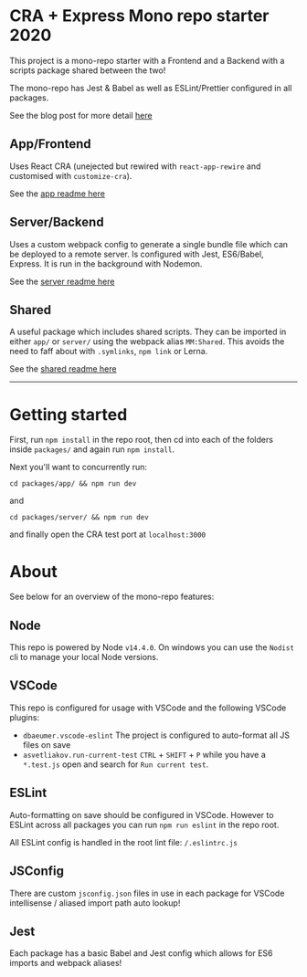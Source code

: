 # CRA + Express Mono repo starter 2020

This project is a mono-repo starter with a Frontend and a Backend with a scripts package shared between the two!

The mono-repo has Jest & Babel as well as ESLint/Prettier configured in all packages.

See the blog post for more detail [here](https://medium.com/@jowo_io/my-javascript-development-stack-in-2020-react-express-mono-repo-4418c8988e82)

## App/Frontend

Uses React CRA (unejected but rewired with `react-app-rewire` and customised with `customize-cra`).

See the [app readme here](./packages/app/README.md)

## Server/Backend

Uses a custom webpack config to generate a single bundle file which can be deployed to a remote server. Is configured with Jest, ES6/Babel, Express. It is run in the background with Nodemon.

See the [server readme here](./packages/server/README.md)

## Shared

A useful package which includes shared scripts. They can be imported in either `app/` or `server/` using the webpack alias `MM:Shared`. This avoids the need to faff about with `.symlinks`, `npm link` or Lerna.


See the [shared readme here](./packages/shared/README.md)

----

# Getting started

First, run `npm install` in the repo root, then cd into each of the folders inside `packages/` and again run `npm install`.

Next you'll want to concurrently run:

`cd packages/app/ && npm run dev`

and

`cd packages/server/ && npm run dev`

and finally open the CRA test port at `localhost:3000`

# About

See below for an overview of the mono-repo features:

## Node

This repo is powered by Node `v14.4.0`. On windows you can use the `Nodist` cli to manage your local Node versions.

## VSCode

This repo is configured for usage with VSCode and the following VSCode plugins:

* `dbaeumer.vscode-eslint`
    The project is configured to auto-format all JS files on save
* `asvetliakov.run-current-test`
    `CTRL` + `SHIFT` + `P` while you have a `*.test.js` open and search for `Run current test`.


## ESLint

Auto-formatting on save should be configured in VSCode. However to ESLint across all packages you can run `npm run eslint` in the repo root.

All ESLint config is handled in the root lint file: `/.eslintrc.js`

## JSConfig

There are custom `jsconfig.json` files in use in each package for VSCode intellisense / aliased import path auto lookup!

## Jest

Each package has a basic Babel and Jest config which allows for ES6 imports and webpack aliases!

